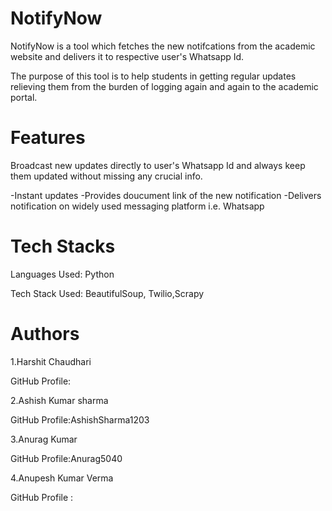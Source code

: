 # NotifyNow
NotifyNow is a tool which fetches the new notifcations from the academic website and delivers it to respective user's Whatsapp Id.

The purpose of this tool is to help students in getting regular updates relieving them from the burden of logging again and again to the academic portal.

# Features
Broadcast new updates directly to user's Whatsapp Id and always keep them updated without missing any crucial info.

-Instant updates
-Provides doucument link of the new notification
-Delivers notification on widely used messaging platform i.e. Whatsapp

# Tech Stacks
Languages Used: Python 

Tech Stack Used: BeautifulSoup, Twilio,Scrapy

# Authors

1.Harshit Chaudhari

   GitHub Profile:

2.Ashish Kumar sharma

   GitHub Profile:AshishSharma1203

3.Anurag Kumar

   GitHub Profile:Anurag5040

4.Anupesh Kumar Verma 

   GitHub Profile :
